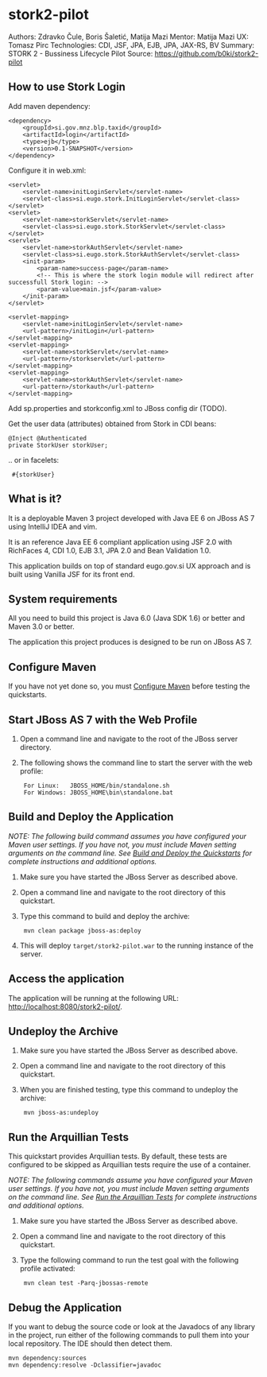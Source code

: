 stork2-pilot
============

Authors: Zdravko Čule, Boris Šaletić, Matija Mazi
Mentor: Matija Mazi
UX: Tomasz Pirc
Technologies: CDI, JSF, JPA, EJB, JPA, JAX-RS, BV
Summary: STORK 2 - Bussiness Lifecycle Pilot 
Source: <https://github.com/b0ki/stork2-pilot>

How to use Stork Login
--------------

Add maven dependency:

    <dependency>
        <groupId>si.gov.mnz.blp.taxid</groupId>
        <artifactId>login</artifactId>
        <type>ejb</type>
        <version>0.1-SNAPSHOT</version>
    </dependency>

Configure it in web.xml:

    <servlet>
        <servlet-name>initLoginServlet</servlet-name>
        <servlet-class>si.eugo.stork.InitLoginServlet</servlet-class>
    </servlet>
    <servlet>
        <servlet-name>storkServlet</servlet-name>
        <servlet-class>si.eugo.stork.StorkServlet</servlet-class>
    </servlet>
    <servlet>
        <servlet-name>storkAuthServlet</servlet-name>
        <servlet-class>si.eugo.stork.StorkAuthServlet</servlet-class>
        <init-param>
            <param-name>success-page</param-name>
            <!-- This is where the stork login module will redirect after successfull Stork login: -->
            <param-value>main.jsf</param-value>
        </init-param>
    </servlet>

    <servlet-mapping>
        <servlet-name>initLoginServlet</servlet-name>
        <url-pattern>/initLogin</url-pattern>
    </servlet-mapping>
    <servlet-mapping>
        <servlet-name>storkServlet</servlet-name>
        <url-pattern>/storkservlet</url-pattern>
    </servlet-mapping>
    <servlet-mapping>
        <servlet-name>storkAuthServlet</servlet-name>
        <url-pattern>/storkauth</url-pattern>
    </servlet-mapping>

Add sp.properties and storkconfig.xml to JBoss config dir (TODO).

Get the user data (attributes) obtained from Stork in CDI beans:

    @Inject @Authenticated
    private StorkUser storkUser;

.. or in facelets:

     #{storkUser}


What is it?
-----------

It is a deployable Maven 3 project developed with Java EE 6 on JBoss AS 7 using IntelliJ IDEA and vim. 

It is an reference Java EE 6 compliant application using JSF 2.0 with RichFaces 4, CDI 1.0, EJB 3.1, JPA 2.0 and Bean Validation 1.0. 

This application builds on top of standard eugo.gov.si UX approach and is built using Vanilla JSF for its front end.  

System requirements
-------------------

All you need to build this project is Java 6.0 (Java SDK 1.6) or better and Maven 3.0 or better.

The application this project produces is designed to be run on JBoss AS 7. 

 
Configure Maven
---------------

If you have not yet done so, you must [Configure Maven](../README.md#mavenconfiguration) before testing the quickstarts.


Start JBoss AS 7 with the Web Profile
-------------------------

1. Open a command line and navigate to the root of the JBoss server directory.
2. The following shows the command line to start the server with the web profile:

        For Linux:   JBOSS_HOME/bin/standalone.sh
        For Windows: JBOSS_HOME\bin\standalone.bat

 
Build and Deploy the Application
-------------------------

_NOTE: The following build command assumes you have configured your Maven user settings. If you have not, you must include Maven setting arguments on the command line. See [Build and Deploy the Quickstarts](../README.md#buildanddeploy) for complete instructions and additional options._

1. Make sure you have started the JBoss Server as described above.
2. Open a command line and navigate to the root directory of this quickstart.
3. Type this command to build and deploy the archive:

        mvn clean package jboss-as:deploy

4. This will deploy `target/stork2-pilot.war` to the running instance of the server.
 

Access the application 
---------------------

The application will be running at the following URL: <http://localhost:8080/stork2-pilot/>.


Undeploy the Archive
--------------------

1. Make sure you have started the JBoss Server as described above.
2. Open a command line and navigate to the root directory of this quickstart.
3. When you are finished testing, type this command to undeploy the archive:

        mvn jboss-as:undeploy


Run the Arquillian Tests 
-------------------------

This quickstart provides Arquillian tests. By default, these tests are configured to be skipped as Arquillian tests require the use of a container. 

_NOTE: The following commands assume you have configured your Maven user settings. If you have not, you must include Maven setting arguments on the command line. See [Run the Arquillian Tests](../README.md#arquilliantests) for complete instructions and additional options._

1. Make sure you have started the JBoss Server as described above.
2. Open a command line and navigate to the root directory of this quickstart.
3. Type the following command to run the test goal with the following profile activated:

        mvn clean test -Parq-jbossas-remote 


Debug the Application
------------------------------------

If you want to debug the source code or look at the Javadocs of any library in the project, run either of the following commands to pull them into your local repository. The IDE should then detect them.

    mvn dependency:sources
    mvn dependency:resolve -Dclassifier=javadoc
